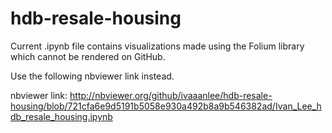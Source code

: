 # hdb-resale-housing

Current .ipynb file contains visualizations made using the Folium library which cannot be rendered on GitHub.

Use the following nbviewer link instead.

nbviewer link: http://nbviewer.org/github/ivaaanlee/hdb-resale-housing/blob/721cfa6e9d5191b5058e930a492b8a9b546382ad/Ivan_Lee_hdb_resale_housing.ipynb




